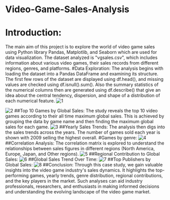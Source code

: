 # Video-Game-Sales-Analysis

# Introduction:
The main aim of this project is to explore the world of video game sales using Python library Pandas, Matplotlib, and Seaborn which are used for data visualization. The dataset analyzed is "vgsales.csv", which includes information about various video games, their sales records from different regions, genres, and platforms.
#Data Exploration:
The analysis begins with loading the dataset into a Pandas DataFrame and examining its structure. The first few rows of the dataset are displayed using df.head(), and missing values are checked using df.isnull().sum(). Also the summary statistics of the numerical columns then are generated using df.describe() that give an idea about the central tendency, dispersion, and shape of a distribution of each numerical feature.
![1](https://github.com/SluggER212/Video-Game-Sales-Analysis/assets/126152029/882e0653-ddd8-4aed-9c0b-0ec8cc0fb25e)

![2](https://github.com/SluggER212/Video-Game-Sales-Analysis/assets/126152029/fe7385c2-9213-469b-a8bb-ffef94987614)
##Top 10 Games by Global Sales:
The study reveals the top 10 video games according to their all time maximum global sales. This is achieved by grouping the data by game name and then finding the maximum global sales for each game.
![3](https://github.com/SluggER212/Video-Game-Sales-Analysis/assets/126152029/88fa1a53-c705-4ad3-86ed-05cb4f91954d)
##Yearly Sales Trends:
The analysis then digs into the sales trends across the years. The number of games sold each year is shown with 2009 selling the highest overall.
#Games by genre:
![4](https://github.com/SluggER212/Video-Game-Sales-Analysis/assets/126152029/394190ac-6744-4677-bf9d-6da19429c8a5)
##Correlation Analysis:
The correlation matrix is explored to understand the relationships between sales figures in different regions (North America, Europe, Japan, and Other regions).
![5](https://github.com/SluggER212/Video-Game-Sales-Analysis/assets/126152029/190b5f99-e9d3-4cf8-82f3-262ebf682900)
##Regional Contribution to Global Sales:
![6](https://github.com/SluggER212/Video-Game-Sales-Analysis/assets/126152029/0552674c-94e0-44b6-8fe1-c027c464eaad)
##Global Sales Trend Over Time:
![7](https://github.com/SluggER212/Video-Game-Sales-Analysis/assets/126152029/b45e1212-76de-4cea-90f4-0602eced9700)
##Top Publishers by Global Sales:
![8](https://github.com/SluggER212/Video-Game-Sales-Analysis/assets/126152029/557b5d1b-54c3-4e95-b442-b05ad48a2d81)
##Conclusion:
Through this case study, we gain valuable insights into the video game industry's sales dynamics. It highlights the top-performing games, yearly trends, genre distribution, regional contributions, and the key players in the market. Such analyses can aid industry professionals, researchers, and enthusiasts in making informed decisions and understanding the evolving landscape of the video game market.

